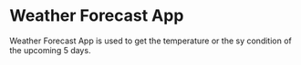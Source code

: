# Weather Forecast App

Weather Forecast App is used to get the temperature
or the sy condition of the upcoming 5 days.